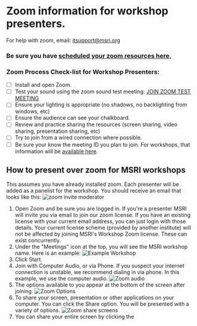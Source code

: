 # Zoom information for workshop presenters. 
For help with zoom, email: itsupport@msri.org 

### Be sure you have [scheduled your zoom resources here.](https://docs.google.com/forms/d/e/1FAIpQLSe_Tp18HFLuT4Mu6-FUYzb3Z4W8T2bXG-JNx0Yy6D3q-Ck5yw/viewform) 

### Zoom Process Check-list for Workshop Presenters:

- [ ] Install and open Zoom. 
- [ ] Test your sound using the zoom sound test meeting: [JOIN ZOOM TEST MEETING](https://zoom.us/test)
- [ ] Ensure your lighting is appropriate (no shadows, no backlighting from windows, etc)
- [ ] Ensure the audience can see your chalkboard. 
- [ ] Review and practice sharing the resources (screen sharing, video sharing, presentation sharing, etc)
- [ ] Try to join from a wired connection where possible. 
- [ ] Be sure your know the meeting ID you plan to join. For workshops, that information will be [available here](https://www.msri.org/web/msri/scientific/workshops).

## How to present over zoom for MSRI workshops
This assumes you have already installed zoom. Each presenter will be added as a panelist for the workshop. You should receive an email that looks like this: ![zoom invite moderator](https://s3-us-west-1.amazonaws.com/msri.org/computing/zoom-moderator-invite.PNG)
1. Open Zoom and be sure you are logged in. If you're a presenter MSRI will invite you via email to join our zoom license. If you have an existing license with your current email address, you can just login with those details. Your current license scheme (provided by another institute) will not be affected by joining MSRI's Workshop Zoom license. These can exist concurrently.
1. Under the "Meetings" icon at the top, you will see the MSRI workshop name. Here is an example: ![Example Workshop](https://s3-us-west-1.amazonaws.com/msri.org/computing/zoom-workshop-upcoming.PNG)
1. Click Start. 
1. Join with Computer Audio, or via Phone. If you suspect your internet connection is unstable, we recommend dialing in via phone. In this example, we use the computer audio. ![Zoom audio](https://s3-us-west-1.amazonaws.com/msri.org/computing/zoom-workshop-audio-Capture.PNG)
1. The options available to you appear at the bottom of the screen after joining. ![Zoom Options](https://s3-us-west-1.amazonaws.com/msri.org/computing/zoom-options-bottom-screen-Capture.PNG)
1. To share your screen, presentation or other applications on your computer. You can click the Share option. You will be presented with a variety of options. 
![Zoom share screens](https://s3-us-west-1.amazonaws.com/msri.org/computing/zoom-share-screen-Capture.PNG)
1. You can share your entire screen by clicking the 
